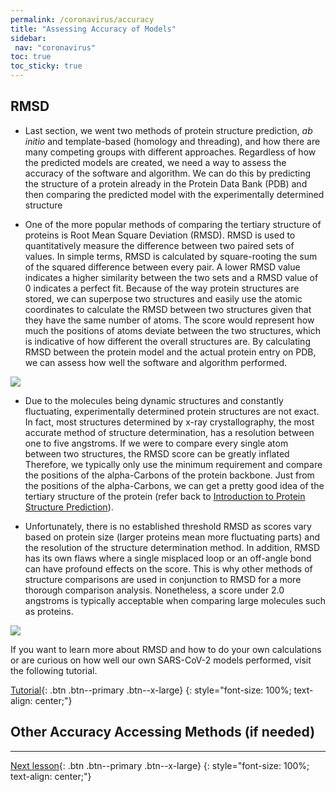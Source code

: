 ```yaml
---
permalink: /coronavirus/accuracy
title: "Assessing Accuracy of Models"
sidebar: 
 nav: "coronavirus"
toc: true
toc_sticky: true
---
```


## RMSD

* Last section, we went two methods of protein structure prediction, *ab initio* and template-based (homology and threading), and how there are many competing groups with different approaches. Regardless of how the predicted models are created, we need a way to assess the accuracy of the software and algorithm. We can do this by predicting the structure of a protein already in the Protein Data Bank (PDB) and then comparing the predicted model with the experimentally determined structure

* One of the more popular methods of comparing the tertiary structure of proteins is Root Mean Square Deviation (RMSD). RMSD is used to quantitatively measure the difference between two paired sets of values. In simple terms, RMSD is calculated by square-rooting the sum of the squared difference between every pair. A lower RMSD value indicates a higher similarity between the two sets and a RMSD value of 0 indicates a perfect fit. Because of the way protein structures are stored, we can superpose two structures and easily use the atomic coordinates to calculate the RMSD between two structures given that they have the same number of atoms. The score would represent how much the positions of atoms deviate between the two structures, which is indicative of how different the overall structures are. By calculating RMSD between the protein model and the actual protein entry on PDB, we can assess how well the software and algorithm performed.

<img src="../_pages/coronavirus/files/RMSDExample.png">

* Due to the molecules being dynamic structures and constantly fluctuating, experimentally determined protein structures are not exact. In fact, most structures determined by x-ray crystallography, the most accurate method of structure determination, has a resolution between one to five angstroms. If we were to compare every single atom between two structures, the RMSD score can be greatly inflated Therefore, we typically only use the minimum requirement and compare the positions of the alpha-Carbons of the protein backbone. Just from the positions of the alpha-Carbons, we can get a pretty good idea of the tertiary structure of the protein (refer back to <a href="structure_intro">Introduction to Protein Structure Prediction</a>).

*	Unfortunately, there is no established threshold RMSD as scores vary based on protein size (larger proteins mean more fluctuating parts) and the resolution of the structure determination method. In addition, RMSD has its own flaws where a single misplaced loop or an off-angle bond can have profound effects on the score. This is why other methods of structure comparisons are used in conjunction to RMSD for a more thorough comparison analysis. Nonetheless, a score under 2.0 angstroms is typically acceptable when comparing large molecules such as proteins.

<img src="../_pages/coronavirus/files/RMSDExample2.png">

If you want to learn more about RMSD and how to do your own calculations or are curious on how well our own SARS-CoV-2 models performed, visit the following tutorial.

[Tutorial](rmsd2){: .btn .btn--primary .btn--x-large}
{: style="font-size: 100%; text-align: center;"}

## Other Accuracy Accessing Methods (if needed)

<hr>

[Next lesson](structural_diff){: .btn .btn--primary .btn--x-large}
{: style="font-size: 100%; text-align: center;"}
